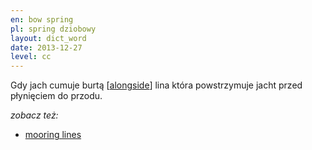 ```yaml
---
en: bow spring
pl: spring dziobowy
layout: dict_word
date: 2013-12-27
level: cc
---
```


Gdy jach cumuje burtą [[alongside](/dict/mooring/alongside.html)] lina która powstrzymuje jacht przed płynięciem do przodu.


*zobacz też:*

* [mooring lines](/dict/mooring/mooring-lines.html)